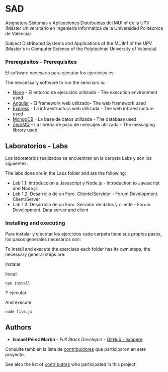 # SAD

Asignatura Sistemas y Aplicaciones Distribuidas del MUIInf de la UPV (Máster Universitario en Ingeniería Informática de la Universidad Politécnica de Valencia)

Subject Distributed Systems and Applications of the MUIInf of the UPV (Master's in Computer Science of the Polytechnic University of Valencia)

### Prerequisitos - Prerequisites

El software necesario para ejecutar los ejercicios es:

The neccessary software to run the seminars is:

- [Node](https://nodejs.org) - El entorno de ejecución utilizado - The execution environment used
- [Angular](https://angular.io) - El framework web utilizado- The web framework used
- [Express](https://expressjs.com) - La infraestructura web utilizada - The web infraestructure used
- [MongoDB](https://www.mongodb.com) - La base de datos utilizada - The database used
- [ZeroMQ](https://zeromq.org/) - La librería de paso de mensajes utilizada - The messaging library used

## Laboratorios - Labs

Los laboratorios realizados se encuentran en la carpeta Labs y son los siguientes:

The labs done are in the Labs folder and are the following:

- Lab 1.1: Introducción a Javascript y Node.js - Introduction to Javascript and Node.js
- Lab 1.2: Desarrollo de un Foro. Cliente/Servidor - Forum Development. Client/Server
- Lab 1.3: Desarrollo de un Foro. Servidor de datos y cliente - Forum Development. Data server and client

<!-- ## Seminarios - Seminars

Los seminarios realizados son los siguientes:

The seminars done are the following:

- Seminario 2 - Seminar 2: Sesión 1 Node - Node Session 1
- Seminario 3 - Seminar 3: Sesión 2 Node - Node Session 2
- Seminario 4 - Seminar 4: Express y Websockets - Express and Websockets
- Seminario 5 - Seminar 5: Promesas - Promises
- Seminario 6-7 - Seminar 6-7: ZeroMQ -->

### Installing and executing

Para instalar y ejecutar los ejercicios cada carpeta tiene sus propios pasos, los pasos generales necesarios son:

To install and execute the exercises each folder has its own steps, the necessary general steps are:

Instalar

Install

```
npm install
```

Y ejecutar

And execute

```
node file.js
```

<!-- End with an example of getting some data out of the system or using it for a little demo -->

<!-- ## Running the tests

Explain how to run the automated tests for this system

### Break down into end to end tests

Explain what these tests test and why

```
Give an example
```

### And coding style tests

Explain what these tests test and why

```
Give an example
```

## Deployment

Add additional notes about how to deploy this on a live system -->

<!-- ## Built With

- [Dropwizard](http://www.dropwizard.io/1.0.2/docs/) - The web framework used
- [Maven](https://maven.apache.org/) - Dependency Management
- [ROME](https://rometools.github.io/rome/) - Used to generate RSS Feeds -->

<!-- ## Contributing

Please read [CONTRIBUTING.md](https://gist.github.com/PurpleBooth/b24679402957c63ec426) for details on our code of conduct, and the process for submitting pull requests to us. -->

<!-- ## Versioning

We use [SemVer](http://semver.org/) for versioning. For the versions available, see the [tags on this repository](https://github.com/your/project/tags). -->

## Authors

- **Ismael Pérez Martín** - _Full Stack Developer_ - [GitHub - ismpere](https://github.com/ismpere)

Consulte también la lista de [contribuidores](https://github.com/ismpere/SAD/graphs/contributors) que participaron en este proyecto.

See also the list of [contributors](https://github.com/ismpere/SAD/graphs/contributors) who participated in this project.

<!-- ## License

This project is licensed under the MIT License - see the [LICENSE.md](LICENSE.md) file for details

## Acknowledgments

- Hat tip to anyone whose code was used
- Inspiration
- etc -->
